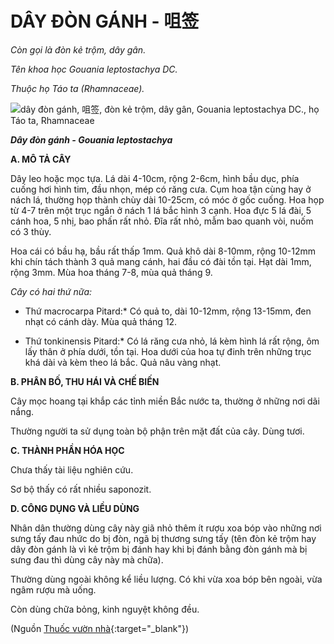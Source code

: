 # DÂY ĐÒN GÁNH - 咀签

*Còn gọi là đòn kẻ trộm, dây gân.*

*Tên khoa học Gouania leptostachya DC.*

*Thuộc họ Táo ta (Rhamnaceae).*

![dây đòn gánh, 咀签, đòn kẻ trộm, dây gân, Gouania leptostachya DC., họ Táo ta, Rhamnaceae](/imgs/caythuoc/dtl/day-don-ganh.jpg)

***Dây đòn gánh - Gouania leptostachya***

**A. MÔ TẢ CÂY**

Dây leo hoặc mọc tựa. Lá dài 4-10cm, rộng 2-6cm, hình bầu dục, phía cuống hơi hình tim, đầu nhọn, mép có răng cưa. Cụm hoa tận cùng hay ở nách lá, thường họp thành chùy dài 10-25cm, có móc ở gốc cuống. Hoa họp từ 4-7 trên một trục ngắn ở nách 1 lá bắc hình 3 cạnh. Hoa đực 5 lá đài, 5 cánh hoa, 5 nhị, bao phấn rất nhỏ. Đĩa rất nhỏ, mẫm bao quanh vòi, nuốm có 3 thùy.

Hoa cái có bầu hạ, bầu rất thấp 1mm. Quả khô dài 8-10mm, rộng 10-12mm khi chín tách thành 3 quả mang cánh, hai đầu có đài tồn tại. Hạt dài 1mm, rộng 3mm. Mùa hoa tháng 7-8, mùa quả tháng 9.

*Cây có hai thứ nữa:*

* Thứ macrocarpa Pitard:* Có quả to, dài 10-12mm, rộng 13-15mm, đen nhạt có cánh dày. Mùa quả tháng 12.

* Thứ tonkinensis Pitard:* Có lá răng cưa nhỏ, lá kèm hình lá rất rộng, ôm lấy thân ở phía dưới, tồn tại. Hoa dưới của hoa tự đinh trên những trục khá dài và kèm theo lá bắc. Quả nâu vàng nhạt.

**B. PHÂN BỐ, THU HÁI VÀ CHẾ BIẾN**

Cây mọc hoang tại khắp các tỉnh miền Bắc nước ta, thường ở những nơi dãi nắng.

Thường người ta sử dụng toàn bộ phận trên mặt đất của cây. Dùng tươi.

**C. THÀNH PHẦN HÓA HỌC**

Chưa thấy tài liệu nghiên cứu.

Sơ bộ thấy có rất nhiều saponozit.

**D. CÔNG DỤNG VÀ LIỀU DÙNG**

Nhân dân thường dùng cây này giã nhỏ thêm ít rượu xoa bóp vào những nơi sưng tấy đau nhức do bị đòn, ngã bị thương sưng tấy (tên đòn kẻ trộm hay dây đòn gánh là vì kẻ trộm bị đánh hay khi bị đánh bằng đòn gánh mà bị sưng đau thì dùng cây này mà chữa).

Thường dùng ngoài không kể liều lượng. Có khi vừa xoa bóp bên ngoài, vừa ngâm rượu mà uống.

Còn dùng chữa bỏng, kinh nguyệt không đều.


(Nguồn [Thuốc vườn nhà](http://thuocvuonnha.com){:target="_blank"})